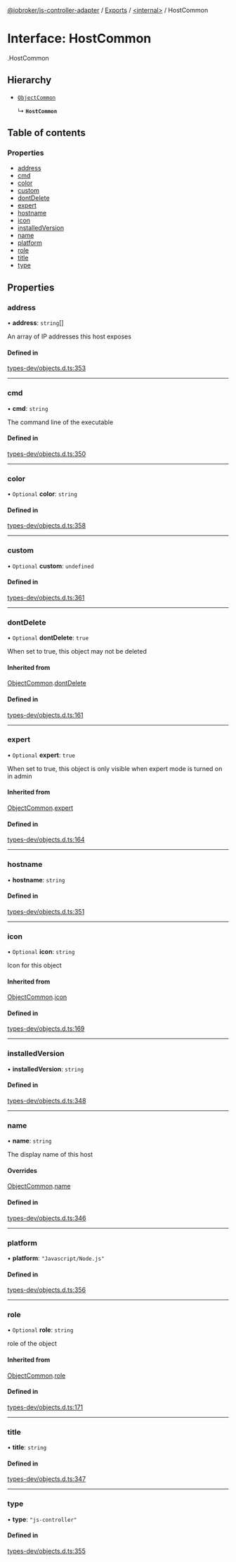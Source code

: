 [@iobroker/js-controller-adapter](../README.md) / [Exports](../modules.md) / [<internal\>](../modules/internal_.md) / HostCommon

# Interface: HostCommon

[<internal>](../modules/internal_.md).HostCommon

## Hierarchy

- [`ObjectCommon`](internal_.ObjectCommon.md)

  ↳ **`HostCommon`**

## Table of contents

### Properties

- [address](internal_.HostCommon.md#address)
- [cmd](internal_.HostCommon.md#cmd)
- [color](internal_.HostCommon.md#color)
- [custom](internal_.HostCommon.md#custom)
- [dontDelete](internal_.HostCommon.md#dontdelete)
- [expert](internal_.HostCommon.md#expert)
- [hostname](internal_.HostCommon.md#hostname)
- [icon](internal_.HostCommon.md#icon)
- [installedVersion](internal_.HostCommon.md#installedversion)
- [name](internal_.HostCommon.md#name)
- [platform](internal_.HostCommon.md#platform)
- [role](internal_.HostCommon.md#role)
- [title](internal_.HostCommon.md#title)
- [type](internal_.HostCommon.md#type)

## Properties

### address

• **address**: `string`[]

An array of IP addresses this host exposes

#### Defined in

[types-dev/objects.d.ts:353](https://github.com/ioBroker/ioBroker.js-controller/blob/22337d8f/packages/types-dev/objects.d.ts#L353)

___

### cmd

• **cmd**: `string`

The command line of the executable

#### Defined in

[types-dev/objects.d.ts:350](https://github.com/ioBroker/ioBroker.js-controller/blob/22337d8f/packages/types-dev/objects.d.ts#L350)

___

### color

• `Optional` **color**: `string`

#### Defined in

[types-dev/objects.d.ts:358](https://github.com/ioBroker/ioBroker.js-controller/blob/22337d8f/packages/types-dev/objects.d.ts#L358)

___

### custom

• `Optional` **custom**: `undefined`

#### Defined in

[types-dev/objects.d.ts:361](https://github.com/ioBroker/ioBroker.js-controller/blob/22337d8f/packages/types-dev/objects.d.ts#L361)

___

### dontDelete

• `Optional` **dontDelete**: ``true``

When set to true, this object may not be deleted

#### Inherited from

[ObjectCommon](internal_.ObjectCommon.md).[dontDelete](internal_.ObjectCommon.md#dontdelete)

#### Defined in

[types-dev/objects.d.ts:161](https://github.com/ioBroker/ioBroker.js-controller/blob/22337d8f/packages/types-dev/objects.d.ts#L161)

___

### expert

• `Optional` **expert**: ``true``

When set to true, this object is only visible when expert mode is turned on in admin

#### Inherited from

[ObjectCommon](internal_.ObjectCommon.md).[expert](internal_.ObjectCommon.md#expert)

#### Defined in

[types-dev/objects.d.ts:164](https://github.com/ioBroker/ioBroker.js-controller/blob/22337d8f/packages/types-dev/objects.d.ts#L164)

___

### hostname

• **hostname**: `string`

#### Defined in

[types-dev/objects.d.ts:351](https://github.com/ioBroker/ioBroker.js-controller/blob/22337d8f/packages/types-dev/objects.d.ts#L351)

___

### icon

• `Optional` **icon**: `string`

Icon for this object

#### Inherited from

[ObjectCommon](internal_.ObjectCommon.md).[icon](internal_.ObjectCommon.md#icon)

#### Defined in

[types-dev/objects.d.ts:169](https://github.com/ioBroker/ioBroker.js-controller/blob/22337d8f/packages/types-dev/objects.d.ts#L169)

___

### installedVersion

• **installedVersion**: `string`

#### Defined in

[types-dev/objects.d.ts:348](https://github.com/ioBroker/ioBroker.js-controller/blob/22337d8f/packages/types-dev/objects.d.ts#L348)

___

### name

• **name**: `string`

The display name of this host

#### Overrides

[ObjectCommon](internal_.ObjectCommon.md).[name](internal_.ObjectCommon.md#name)

#### Defined in

[types-dev/objects.d.ts:346](https://github.com/ioBroker/ioBroker.js-controller/blob/22337d8f/packages/types-dev/objects.d.ts#L346)

___

### platform

• **platform**: ``"Javascript/Node.js"``

#### Defined in

[types-dev/objects.d.ts:356](https://github.com/ioBroker/ioBroker.js-controller/blob/22337d8f/packages/types-dev/objects.d.ts#L356)

___

### role

• `Optional` **role**: `string`

role of the object

#### Inherited from

[ObjectCommon](internal_.ObjectCommon.md).[role](internal_.ObjectCommon.md#role)

#### Defined in

[types-dev/objects.d.ts:171](https://github.com/ioBroker/ioBroker.js-controller/blob/22337d8f/packages/types-dev/objects.d.ts#L171)

___

### title

• **title**: `string`

#### Defined in

[types-dev/objects.d.ts:347](https://github.com/ioBroker/ioBroker.js-controller/blob/22337d8f/packages/types-dev/objects.d.ts#L347)

___

### type

• **type**: ``"js-controller"``

#### Defined in

[types-dev/objects.d.ts:355](https://github.com/ioBroker/ioBroker.js-controller/blob/22337d8f/packages/types-dev/objects.d.ts#L355)
